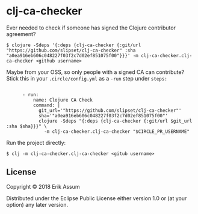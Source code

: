 # clj-ca-checker

Ever needed to check if someone has signed the Clojure contributor agreement?

```
$ clojure -Sdeps '{:deps {clj-ca-checker {:git/url "https://github.com/slipset/clj-ca-checker" :sha "a0ea916eb606c048227f03f2c7d02ef851075f00"}}}' -m clj-ca-checker.clj-ca-checker <github username>
```

Maybe from your OSS, so only people with a signed CA can contribute?
Stick this in your `.circle/config.yml` as a `-run` step under `steps:`

```

      - run:
          name: Clojure CA Check
          command: |
            git_url='"https://github.com/slipset/clj-ca-checker"'
            sha='"a0ea916eb606c048227f03f2c7d02ef851075f00"'
            clojure -Sdeps "{:deps {clj-ca-checker {:git/url $git_url :sha $sha}}}" \
              -m clj-ca-checker.clj-ca-checker "$CIRCLE_PR_USERNAME"
```

Run the project directly:

    $ clj -m clj-ca-checker.clj-ca-checker <gitub username>


## License

Copyright © 2018 Erik Assum

Distributed under the Eclipse Public License either version 1.0 or (at
your option) any later version.
